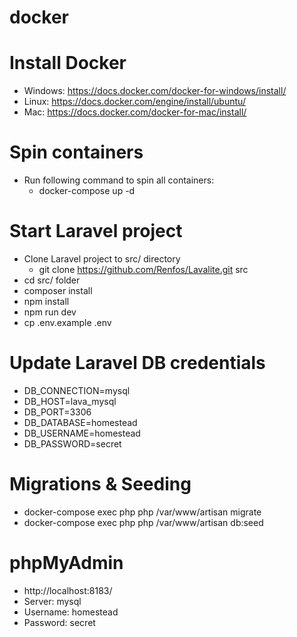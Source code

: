 # docker

# Install Docker

- Windows: https://docs.docker.com/docker-for-windows/install/
- Linux: https://docs.docker.com/engine/install/ubuntu/
- Mac: https://docs.docker.com/docker-for-mac/install/

# Spin containers

- Run following command to spin all containers:
  - docker-compose up -d

# Start Laravel project

- Clone Laravel project to src/ directory
  - git clone https://github.com/Renfos/Lavalite.git src
- cd src/ folder
- composer install
- npm install
- npm run dev
- cp .env.example .env

# Update Laravel DB credentials

- DB_CONNECTION=mysql
- DB_HOST=lava_mysql
- DB_PORT=3306
- DB_DATABASE=homestead
- DB_USERNAME=homestead
- DB_PASSWORD=secret

# Migrations & Seeding

- docker-compose exec php php /var/www/artisan migrate
- docker-compose exec php php /var/www/artisan db:seed

# phpMyAdmin

- http://localhost:8183/
- Server: mysql
- Username: homestead
- Password: secret

